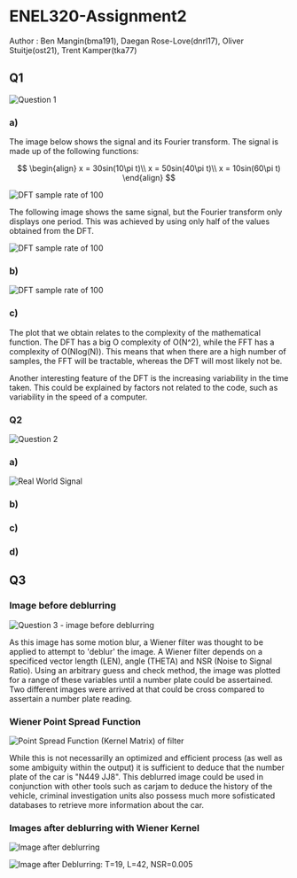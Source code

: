 # ENEL320-Assignment2
<p>Author : Ben Mangin(bma191), Daegan Rose-Love(dnrl17), Oliver Stuitje(ost21), Trent Kamper(tka77)</p>

<h2> Q1 </h2>

![Question 1](/Images/Q1.png)

<h3> a) </h3>
<p>The image below shows the signal and its Fourier transform. The signal is made up of the following functions:
</p>

$$
\begin{align}
x = 30sin(10\pi t)\\
x = 50sin(40\pi t)\\
x = 10sin(60\pi t)
\end{align}
$$


![DFT sample rate of 100](/Images/DFT%20sr=200.png)
<p>The following image shows the same signal, but the Fourier transform only displays one period. This was achieved by using only half of the values obtained from the DFT.</p>

![DFT sample rate of 100](/Images/DFT%20sr=200%20one%20period.png) 

<h3> b) </h3>

![DFT sample rate of 100](/Images/Complexity%20graph%20FFT%20VS%20DFT.png)

<h3> c) </h3>
<p>The plot that we obtain relates to the complexity of the mathematical function. The DFT has a big O complexity of O(N^2), while the FFT has a complexity of O(Nlog(N)). This means that when there are a high number of samples, the FFT will be tractable, whereas the DFT will most likely not be.

Another interesting feature of the DFT is the increasing variability in the time taken. This could be explained by factors not related to the code, such as variability in the speed of a computer.</p>

<h3>Q2</h3>

![Question 2](/Images/Q2.png)

<h3> a) </h3>

![Real World Signal](/Images/Model_of_Pulse_Doppler_Radar_Waveform.png)

<p> </p>


<h3> b) </h3>

<h3> c) </h3>

<h3> d) </h3>

<h2> Q3 </h2>

<h3> Image before deblurring </h3>

![Question 3 - image before deblurring](/Images/Q3.png)

<p> 
As this image has some motion blur, a Wiener filter was thought to be applied to attempt to 'deblur' the image. A Wiener filter depends on a specificed vector length (LEN), angle (THETA) and NSR (Noise to Signal Ratio). Using an arbitrary guess and check method, the image was plotted for a range of these variables until a number plate could be assertained. Two different images were arrived at that could be cross compared to assertain a number plate reading.
</p>

<h3> Wiener Point Spread Function </h3>

![Point Spread Function (Kernel Matrix) of filter](/Images/Matrix.PNG)

<p>
While this is not necessarilly an optimized and efficient process (as well as some ambiguity within the output) it is sufficient to deduce that the number plate of the car is "N449 JJ8". This deblurred image could be used in conjunction with other tools such as carjam to deduce the history of the vehicle, criminal investigation units also possess much more sofisticated databases to retrieve more information about the car.
</p>

<h3> Images after deblurring with Wiener Kernel </h3>

![Image after deblurring](/Images/Deblurred-image.png)

![Image after Deblurring: T=19, L=42, NSR=0.005](/deblur_car_2.PNG)

